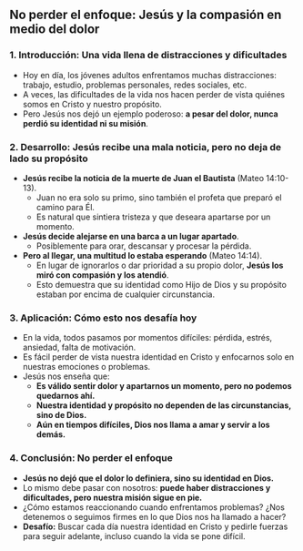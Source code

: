 ## **No perder el enfoque: Jesús y la compasión en medio del dolor**

### **1. Introducción: Una vida llena de distracciones y dificultades**

- Hoy en día, los jóvenes adultos enfrentamos muchas distracciones: trabajo, estudio, problemas personales, redes sociales, etc.
- A veces, las dificultades de la vida nos hacen perder de vista quiénes somos en Cristo y nuestro propósito.
- Pero Jesús nos dejó un ejemplo poderoso: **a pesar del dolor, nunca perdió su identidad ni su misión**.

### **2. Desarrollo: Jesús recibe una mala noticia, pero no deja de lado su propósito**

- **Jesús recibe la noticia de la muerte de Juan el Bautista** (Mateo 14:10-13).
    - Juan no era solo su primo, sino también el profeta que preparó el camino para Él.
    - Es natural que sintiera tristeza y que deseara apartarse por un momento.
- **Jesús decide alejarse en una barca a un lugar apartado**.
    - Posiblemente para orar, descansar y procesar la pérdida.
- **Pero al llegar, una multitud lo estaba esperando** (Mateo 14:14).
    - En lugar de ignorarlos o dar prioridad a su propio dolor, **Jesús los miró con compasión y los atendió**.
    - Esto demuestra que su identidad como Hijo de Dios y su propósito estaban por encima de cualquier circunstancia.

### **3. Aplicación: Cómo esto nos desafía hoy**

- En la vida, todos pasamos por momentos difíciles: pérdida, estrés, ansiedad, falta de motivación.
- Es fácil perder de vista nuestra identidad en Cristo y enfocarnos solo en nuestras emociones o problemas.
- Jesús nos enseña que:
    - **Es válido sentir dolor y apartarnos un momento, pero no podemos quedarnos ahí.**
    - **Nuestra identidad y propósito no dependen de las circunstancias, sino de Dios.**
    - **Aún en tiempos difíciles, Dios nos llama a amar y servir a los demás.**

### **4. Conclusión: No perder el enfoque**

- **Jesús no dejó que el dolor lo definiera, sino su identidad en Dios.**
- Lo mismo debe pasar con nosotros: **puede haber distracciones y dificultades, pero nuestra misión sigue en pie.**
- ¿Cómo estamos reaccionando cuando enfrentamos problemas? ¿Nos detenemos o seguimos firmes en lo que Dios nos ha llamado a hacer?
- **Desafío:** Buscar cada día nuestra identidad en Cristo y pedirle fuerzas para seguir adelante, incluso cuando la vida se pone difícil.